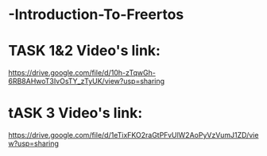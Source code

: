 # -Introduction-To-Freertos
# TASK 1&2 Video's link:
https://drive.google.com/file/d/10h-zTqwGh-6RB8AHwoT3IvOsTY_zTyUK/view?usp=sharing
# tASK 3 Video's link:
https://drive.google.com/file/d/1eTixFKO2raGtPFvUlW2AoPyVzVumJ1ZD/view?usp=sharing
